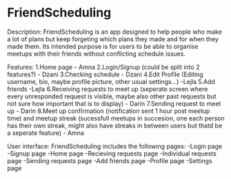 # FriendScheduling

Description:
FriendScheduling is an app designed to help people who make a lot of plans but keep forgeting which plans they made and for when they made them. Its intended purpose is for users to be able to organise meetups with their friends without conflicting schedule issues.

Features:
1.Home page - Amna
2.Login/Signup (could be split into 2 features?) - Dzani
3.Checking schedule - Dzani
4.Edit Profile (Editing username, bio, maybe profile picture, other usual settings...) -Lejla
5.Add friends -Lejla
6.Receiving requests to meet up (seperate screen where every unresponded request is visible, maybe also other past requests but not sure how important that is to display) - Darin
7.Sending request to meet up - Darin
8.Meet up confirmation (notification sent 1 hour post meetup time) and meetup streak (sucessfull meetups in succesion, one each person has their own streak, might also have streaks in between users but thatd be a seperate feature) - Amna

User interface:
  FriendScheduling includes the following pages:
  -Login page
  -Signup page
  -Home page
  -Recieving requests page
  -Individual requests page
  -Sending requests page
  -Add friends page
  -Profile page
  -Settings page
  
  
